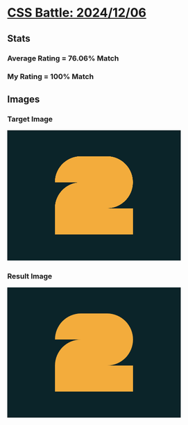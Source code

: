 # [CSS Battle: 2024/12/06](https://cssbattle.dev/play/l4Mx1tHWDAlWYJdaXCR4)

## Stats

### Average Rating = 76.06% Match

### My Rating = 100% Match

## Images

### Target Image

![](./images/target.png)

### Result Image

![](./images/result.png)
